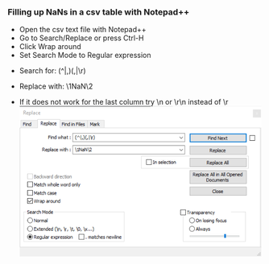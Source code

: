 ### Filling up NaNs in a csv table with Notepad++

- Open the csv text file with Notepad++
- Go to Search/Replace or press Ctrl-H
- Click Wrap around
- Set Search Mode to Regular expression
- <p> Search for: (^|,)(,|\r)</p>
- <p> Replace with: \1NaN\2</p>
- If it does not work for the last column try \n or \r\n instead of \r
![Notepadpp-FillNaNs](Notepadpp-FillNaNs.png)
